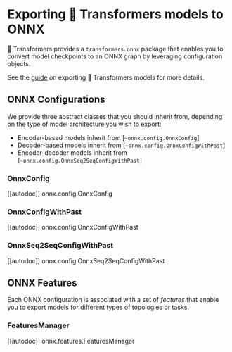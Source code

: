 <!--Copyright 2020 The HuggingFace Team. All rights reserved.

Licensed under the Apache License, Version 2.0 (the "License"); you may not use this file except in compliance with
the License. You may obtain a copy of the License at

http://www.apache.org/licenses/LICENSE-2.0

Unless required by applicable law or agreed to in writing, software distributed under the License is distributed on
an "AS IS" BASIS, WITHOUT WARRANTIES OR CONDITIONS OF ANY KIND, either express or implied. See the License for the
specific language governing permissions and limitations under the License.

⚠️ Note that this file is in Markdown but contain specific syntax for our doc-builder (similar to MDX) that may not be
rendered properly in your Markdown viewer.

-->

# Exporting 🤗 Transformers models to ONNX

🤗 Transformers provides a `transformers.onnx` package that enables you to
convert model checkpoints to an ONNX graph by leveraging configuration objects.

See the [guide](../serialization.md) on exporting 🤗 Transformers models for more
details.

## ONNX Configurations

We provide three abstract classes that you should inherit from, depending on the
type of model architecture you wish to export:

* Encoder-based models inherit from [`~onnx.config.OnnxConfig`]
* Decoder-based models inherit from [`~onnx.config.OnnxConfigWithPast`]
* Encoder-decoder models inherit from [`~onnx.config.OnnxSeq2SeqConfigWithPast`]

### OnnxConfig

[[autodoc]] onnx.config.OnnxConfig

### OnnxConfigWithPast

[[autodoc]] onnx.config.OnnxConfigWithPast

### OnnxSeq2SeqConfigWithPast

[[autodoc]] onnx.config.OnnxSeq2SeqConfigWithPast

## ONNX Features

Each ONNX configuration is associated with a set of _features_ that enable you
to export models for different types of topologies or tasks.

### FeaturesManager

[[autodoc]] onnx.features.FeaturesManager

